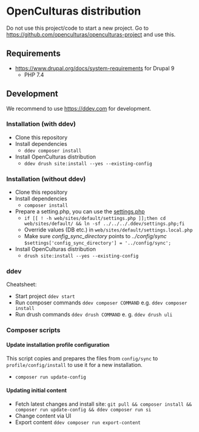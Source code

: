 # OpenCulturas distribution

Do not use this project/code to start a new project. Go to https://github.com/openculturas/openculturas-project
and use this.

## Requirements
* https://www.drupal.org/docs/system-requirements for Drupal 9
  * PHP 7.4


## Development

We recommend to use https://ddev.com for development.

### Installation (with ddev)

* Clone this repository
* Install dependencies
  * `ddev composer install`
* Install OpenCulturas distribution
  * `ddev drush site:install --yes --existing-config`

### Installation (without ddev)

* Clone this repository
* Install dependencies
  * `composer install`
* Prepare a setting.php, you can use the [settings.php](.ddev/settings.php)
  * `if [[ ! -h web/sites/default/settings.php ]];then cd web/sites/default/ && ln -sf ../../../.ddev/settings.php;fi`
  * Override values (DB etc.) in `web/sites/default/settings.local.php`
  * Make sure *config_sync_directory* points to *../config/sync*
    `$settings['config_sync_directory'] = '../config/sync';`
* Install OpenCulturas distribution
  * `drush site:install --yes --existing-config`

### ddev

Cheatsheet:

* Start project `ddev start`
* Run composer commands `ddev composer COMMAND` e.g. `ddev composer install`
* Run drush commands `ddev drush COMMAND` e. g. `ddev drush uli`

### Composer scripts
#### Update installation profile configuration
This script copies and prepares the files from `config/sync` to `profile/config/install` to use it for a new installation.
* `composer run update-config`

#### Updating initial content
* Fetch latest changes and install site: `git pull && composer install && composer run update-config && ddev composer run si`
* Change content via UI
* Export content `ddev composer run export-content`
